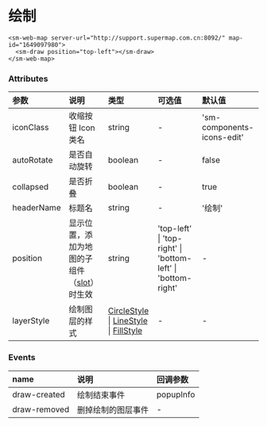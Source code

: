 # 绘制

<!-- <sm-iframe src="http://iclient.supermap.io/examples/mapboxgl/components_pan_vue.html"></sm-iframe> -->

```vue
<sm-web-map server-url="http://support.supermap.com.cn:8092/" map-id="1649097980">
  <sm-draw position="top-left"></sm-draw>
</sm-web-map>
```

### Attributes

| 参数       | 说明                                                                            | 类型                                                                                                                                                                                          | 可选值                                                       | 默认值                     |
| :--------- | :------------------------------------------------------------------------------ | :-------------------------------------------------------------------------------------------------------------------------------------------------------------------------------------------- | :----------------------------------------------------------- | :------------------------- |
| iconClass  | 收缩按钮 Icon 类名                                                              | string                                                                                                                                                                                        | -                                                            | 'sm-components-icons-edit' |
| autoRotate | 是否自动旋转                                                                    | boolean                                                                                                                                                                                       | -                                                            | false                      |
| collapsed  | 是否折叠                                                                        | boolean                                                                                                                                                                                       | -                                                            | true                       |
| headerName | 标题名                                                                          | string                                                                                                                                                                                        | -                                                            | '绘制'                     |
| position   | 显示位置，添加为地图的子组件（[slot](https://cn.vuejs.org/v2/api/#slot)）时生效 | string                                                                                                                                                                                        | 'top-left' \| 'top-right' \| 'bottom-left' \| 'bottom-right' | -                          |
| layerStyle | 绘制图层的样式                                                                  | [CircleStyle](/zh/api/common-types/common-types.md#circlestyle) \| [LineStyle](/zh/api/common-types/common-types.md#linestyle) \| [FillStyle](/zh/api/common-types/common-types.md#fillstyle) | -                                                            | -                          |

### Events

| name         | 说明               | 回调参数  |
| :----------- | :----------------- | :-------- |
| draw-created | 绘制结束事件       | popupInfo |
| draw-removed | 删掉绘制的图层事件 | -         |
